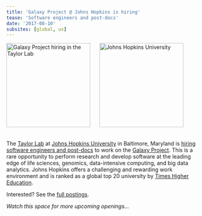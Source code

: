 ```yaml
---
title: 'Galaxy Project @ Johns Hopkins is hiring'
tease: 'Software engineers and post-docs'
date: '2017-08-10'
subsites: [global, us]
---
```

<div class="center">
<a href="/galaxy-is-hiring/"><img src="/images/news-graphics/GalaxyIsHiringWordCloud2.png" alt="Galaxy Project hiring in the Taylor Lab" width="220" /></a>
&nbsp;&nbsp;&nbsp;&nbsp; <a href="http://www.johnshopkins.edu/"><img src="/images/logos/JohnsHopkins.png" alt="Johns Hopkins University" width="220" /></a>
</div>
<br />

The [Taylor Lab](http://taylorlab.org/) at [Johns Hopkins University](https://jhu.edu/) in Baltimore, Maryland is [hiring software engineers and post-docs](/galaxy-is-hiring/) to work on the [Galaxy Project](/).  This is a rare opportunity to perform research and develop software at the leading edge of life sciences, genomics, data-intensive computing, and big data analytics. Johns Hopkins offers a challenging and rewarding work environment and is ranked as a global top 20 university by [Times Higher Education](https://www.timeshighereducation.com/world-university-rankings/johns-hopkins-university).

Interested?  See the [full postings](/galaxy-is-hiring/).

*Watch this space for more upcoming openings...*
